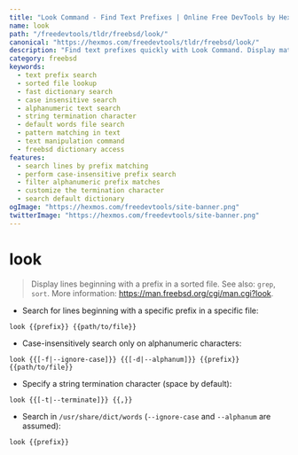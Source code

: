 ```yaml
---
title: "Look Command - Find Text Prefixes | Online Free DevTools by Hexmos"
name: look
path: "/freedevtools/tldr/freebsd/look/"
canonical: "https://hexmos.com/freedevtools/tldr/freebsd/look/"
description: "Find text prefixes quickly with Look Command. Display matching lines in sorted files effortlessly. Free online tool, no registration required."
category: freebsd
keywords:
  - text prefix search
  - sorted file lookup
  - fast dictionary search
  - case insensitive search
  - alphanumeric text search
  - string termination character
  - default words file search
  - pattern matching in text
  - text manipulation command
  - freebsd dictionary access
features:
  - search lines by prefix matching
  - perform case-insensitive prefix search
  - filter alphanumeric prefix matches
  - customize the termination character
  - search default dictionary
ogImage: "https://hexmos.com/freedevtools/site-banner.png"
twitterImage: "https://hexmos.com/freedevtools/site-banner.png"
---
```


# look

> Display lines beginning with a prefix in a sorted file.
> See also: `grep`, `sort`.
> More information: <https://man.freebsd.org/cgi/man.cgi?look>.

- Search for lines beginning with a specific prefix in a specific file:

`look {{prefix}} {{path/to/file}}`

- Case-insensitively search only on alphanumeric characters:

`look {{[-f|--ignore-case]}} {{[-d|--alphanum]}} {{prefix}} {{path/to/file}}`

- Specify a string termination character (space by default):

`look {{[-t|--terminate]}} {{,}}`

- Search in `/usr/share/dict/words` (`--ignore-case` and `--alphanum` are assumed):

`look {{prefix}}`
